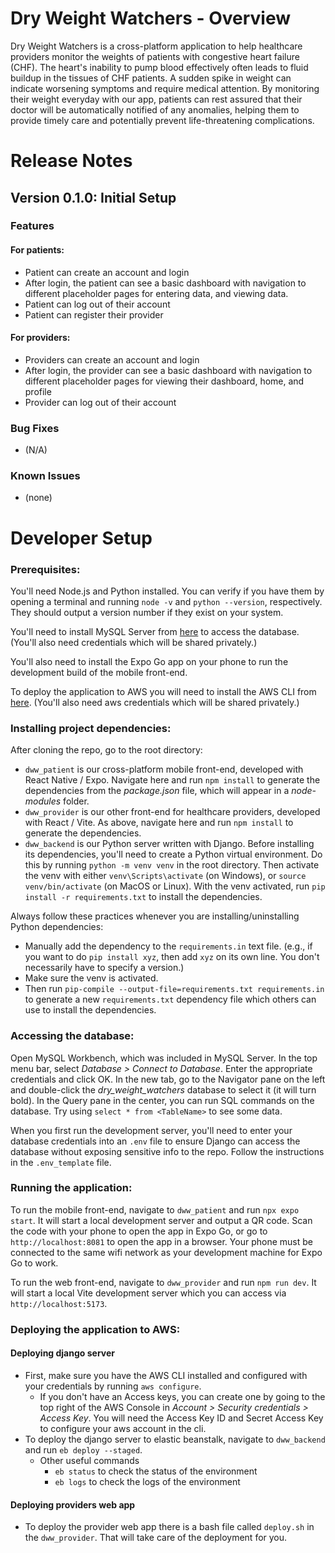 # Dry Weight Watchers - Overview 

Dry Weight Watchers is a cross-platform application to help healthcare providers monitor the weights of patients with congestive heart failure (CHF). The heart's inability to pump blood effectively often leads to fluid buildup in the tissues of CHF patients. A sudden spike in weight can indicate worsening symptoms and require medical attention. By monitoring their weight everyday with our app, patients can rest assured that their doctor will be automatically notified of any anomalies, helping them to provide timely care and potentially prevent life-threatening complications. 


# Release Notes
## Version 0.1.0: Initial Setup
### Features 
#### For patients: 
- Patient can create an account and login 
- After login, the patient can see a basic dashboard with navigation to different placeholder pages for entering data, and viewing data. 
- Patient can log out of their account
- Patient can register their provider
#### For providers: 
- Providers can create an account and login 
- After login, the provider can see a basic dashboard with navigation to different placeholder pages for viewing their dashboard, home, and profile
- Provider can log out of their account

### Bug Fixes
- (N/A)

### Known Issues
- (none) 


# Developer Setup 

### Prerequisites: 

You'll need Node.js and Python installed. You can verify if you have them by opening a terminal and running `node -v` and `python --version`, respectively. They should output a version number if they exist on your system. 

You'll need to install MySQL Server from [here](https://dev.mysql.com/downloads/installer/) to access the database. (You'll also need credentials which will be shared privately.) 

You'll also need to install the Expo Go app on your phone to run the development build of the mobile front-end. 

To deploy the application to AWS you will need to install the AWS CLI from [here](https://docs.aws.amazon.com/cli/latest/userguide/getting-started-install.html). (You'll also need aws credentials which will be shared privately.)

### Installing project dependencies: 

After cloning the repo, go to the root directory: 
- `dww_patient` is our cross-platform mobile front-end, developed with React Native / Expo. Navigate here and run `npm install` to generate the dependencies from the *package.json* file, which will appear in a *node-modules* folder. 
- `dww_provider` is our other front-end for healthcare providers, developed with React / Vite. As above, navigate here and run `npm install` to generate the dependencies. 
- `dww_backend` is our Python server written with Django. Before installing its dependencies, you'll need to create a Python virtual environment. Do this by running `python -m venv venv` in the root directory. Then activate the venv with either `venv\Scripts\activate` (on Windows), or `source venv/bin/activate` (on MacOS or Linux). With the venv activated, run `pip install -r requirements.txt` to install the dependencies. 

Always follow these practices whenever you are installing/uninstalling Python dependencies: 
- Manually add the dependency to the `requirements.in` text file. (e.g., if you want to do `pip install xyz`, then add `xyz` on its own line. You don't necessarily have to specify a version.) 
- Make sure the venv is activated. 
- Then run `pip-compile --output-file=requirements.txt requirements.in` to generate a new `requirements.txt` dependency file which others can use to install the dependencies. 

### Accessing the database: 

Open MySQL Workbench, which was included in MySQL Server. In the top menu bar, select *Database > Connect to Database*. Enter the appropriate credentials and click OK. In the new tab, go to the Navigator pane on the left and double-click the *dry_weight_watchers* database to select it (it will turn bold). In the Query pane in the center, you can run SQL commands on the database. Try using `select * from <TableName>` to see some data. 

When you first run the development server, you'll need to enter your database credentials into an `.env` file to ensure Django can access the database without exposing sensitive info to the repo. Follow the instructions in the `.env_template` file. 

### Running the application: 

To run the mobile front-end, navigate to `dww_patient` and run `npx expo start`. It will start a local development server and output a QR code. Scan the code with your phone to open the app in Expo Go, or go to `http://localhost:8081` to open the app in a browser. Your phone must be connected to the same wifi network as your development machine for Expo Go to work. 

To run the web front-end, navigate to `dww_provider` and run `npm run dev`. It will start a local Vite development server which you can access via `http://localhost:5173`. 

### Deploying the application to AWS: 
#### Deploying django server
- First, make sure you have the AWS CLI installed and configured with your credentials by running `aws configure`. 
    - If you don't have an Access keys, you can create one by going to the top right of the AWS Console in *Account > Security credentials > Access Key*. You will need the Access Key ID and Secret Access Key to configure your aws account in the cli. 
- To deploy the django server to elastic beanstalk, navigate to `dww_backend` and run `eb deploy --staged`. 
    - Other useful commands
        -  `eb status` to check the status of the environment
        - `eb logs` to check the logs of the environment

#### Deploying providers web app
- To deploy the provider web app there is a bash file called `deploy.sh` in the `dww_provider`. That will take care of the deployment for you. 
 
